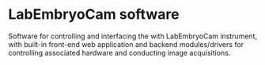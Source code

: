 # LabEmbryoCam software 

Software for controlling and interfacing the with LabEmbryoCam instrument, with built-in front-end web application and backend modules/drivers for controlling associated hardware and conducting image acquisitions. 
